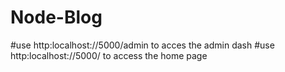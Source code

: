 # Node-Blog
#use http:localhost://5000/admin to acces the admin dash
#use http:localhost://5000/ to access the home page
